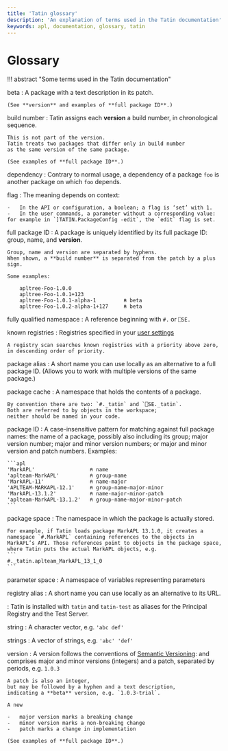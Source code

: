 ```yaml
---
title: 'Tatin glossary'
description: 'An explanation of terms used in the Tatin documentation'
keywords: apl, documentation, glossary, tatin
---
```

# Glossary

<style>
    dt {
        font-weight: bold;
    }
</style>

!!! abstract "Some terms used in the Tatin documentation"

beta
: A package with a text description in its patch.

    (See **version** and examples of **full package ID**.)


build number
: Tatin assigns each **version** a build number, in chronological sequence.

    This is not part of the version.
    Tatin treats two packages that differ only in build number
    as the same version of the same package.

    (See examples of **full package ID**.)


dependency
: Contrary to normal usage, a dependency of a package `foo` is another package on which `foo` depends.


flag
: The meaning depends on context:

    -   In the API or configuration, a boolean; a flag is ‘set’ with 1.
    -   In the user commands, a parameter without a corresponding value: for example in `]TATIN.PackageConfig -edit`, the `edit` flag is set.


full package ID
: A package is uniquely identified by its full package ID: group, name, and **version**.

    Group, name and version are separated by hyphens.
    When shown, a **build number** is separated from the patch by a plus sign.

    Some examples:

        apltree-Foo-1.0.0
        apltree-Foo-1.0.1+123
        apltree-Foo-1.0.1-alpha-1         ⍝ beta
        apltree-Foo-1.0.2-alpha-1+127     ⍝ beta


fully qualified namespace
: A reference beginning with `#.` or `⎕SE.`

known registries
: Registries specified in your [user settings](user-settings.md)

    A registry scan searches known registries with a priority above zero,
    in descending order of priority.

package alias
: A short name you can use locally as an alternative to a full package ID.
    (Allows you to work with multiple versions of the same package.)

package cache
: A namespace that holds the contents of a package.

    By convention there are two: `#._tatin` and `⎕SE._tatin`.
    Both are referred to by objects in the workspace;
    neither should be named in your code.

package ID
: A case-insensitive pattern for matching against full package names: the name of a package, possibly also including its group; major version number; major and minor version numbers; or major and minor version and patch numbers. Examples:

    ```apl
    'MarkAPL'                  ⍝ name
    'aplteam-MarkAPL'          ⍝ group-name
    'MarkAPL-11'               ⍝ name-major
    'APLTEAM-MARKAPL-12.1'     ⍝ group-name-major-minor
    'MarkAPL-13.1.2'           ⍝ name-major-minor-patch
    'aplteam-MarkAPL-13.1.2'   ⍝ group-name-major-minor-patch
    ```

package space
: The namespace in which the package is actually stored.

    For example, if Tatin loads package MarkAPL 13.1.0, it creates a namespace `#.MarkAPL` containing references to the objects in MarkAPL’s API. Those references point to objects in the package space, where Tatin puts the actual MarkAPL objects, e.g.
    ```
    #._tatin.aplteam_MarkAPL_13_1_0
    ```

parameter space
: A namespace of variables representing parameters


registry alias
: A short name you can use locally as an alternative to its URL.
<!-- FIXME Can I also use as an alternative to a path? -->

: Tatin is installed with `tatin` and `tatin-test` as aliases for the Principal Registry and the Test Server.


string
: A character vector, e.g. `'abc def'`


strings
: A vector of strings, e.g. `'abc' 'def'`


version
: A version follows the conventions of
    [Semantic Versioning](https://semver.org):
    and comprises major and minor versions (integers)
    and a patch, separated by periods,
    e.g. `1.0.3`

    A patch is also an integer,
    but may be followed by a hyphen and a text description,
    indicating a **beta** version, e.g. `1.0.3-trial`.

    A new

    -   major version marks a breaking change
    -   minor version marks a non-breaking change
    -   patch marks a change in implementation

    (See examples of **full package ID**.)

